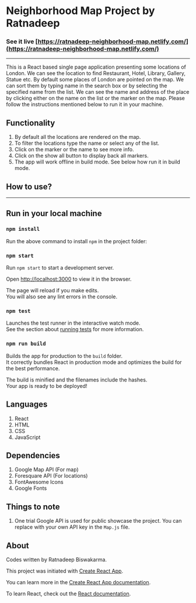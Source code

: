 # Neighborhood Map Project by Ratnadeep

### See it live [https://ratnadeep-neighborhood-map.netlify.com/](https://ratnadeep-neighborhood-map.netlify.com/)

---

This is a React based single page application presenting some locations of London. We can see the location to find Restaurant, Hotel, Library, Gallery, Statue etc. By default some places of London are pointed on the map. We can sort them by typing name in the search box or by selecting the specified name from the list. We can see the name and address of the place by clicking either on the name on the list or the marker on the map. Please follow the instructions mentioned below to run it in your machine.

## Functionality

1. By default all the locations are rendered on the map.
2. To filter the locations type the name or select any of the list.
3. Click on the marker or the name to see more info.
4. Click on the show all button to display back all markers.
5. The app will work offline in build mode. See below how run it in build mode.

## How to use?

---

## Run in your local machine

### `npm install`

Run the above command to install `npm` in the project folder:

### `npm start`

Run `npm start` to start a development server.

Open [http://localhost:3000](http://localhost:3000) to view it in the browser.

The page will reload if you make edits.<br>
You will also see any lint errors in the console.

### `npm test`

Launches the test runner in the interactive watch mode.<br>
See the section about [running tests](https://facebook.github.io/create-react-app/docs/running-tests) for more information.

### `npm run build`

Builds the app for production to the `build` folder.<br>
It correctly bundles React in production mode and optimizes the build for the best performance.

The build is minified and the filenames include the hashes.<br>
Your app is ready to be deployed!

## Languages

1. React
2. HTML
3. CSS
4. JavaScript

## Dependencies

1. Google Map API (For map)
2. Foresquare API (For locations)
3. FontAwesome Icons
4. Google Fonts

## Things to note

1. One trial Google API is used for public showcase the project. You can replace with your own API key in the `Map.js` file.

## About

Codes written by Ratnadeep Biswakarma.

This project was initiated with [Create React App](https://github.com/facebook/create-react-app).

You can learn more in the [Create React App documentation](https://facebook.github.io/create-react-app/docs/getting-started).

To learn React, check out the [React documentation](https://reactjs.org/).
